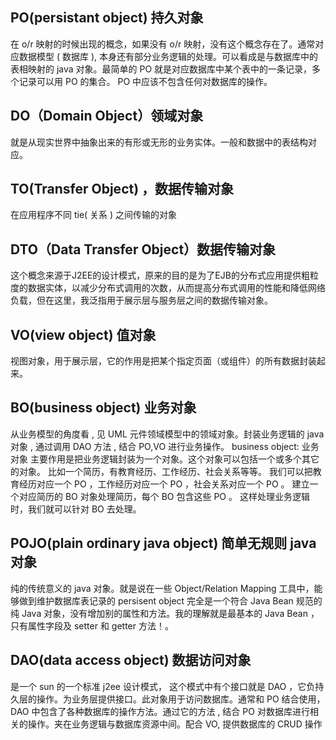## PO\(persistant object\) 持久对象

在 o/r 映射的时候出现的概念，如果没有 o/r 映射，没有这个概念存在了。通常对应数据模型 \( 数据库 \), 本身还有部分业务逻辑的处理。可以看成是与数据库中的表相映射的 java 对象。最简单的 PO 就是对应数据库中某个表中的一条记录，多个记录可以用 PO 的集合。 PO 中应该不包含任何对数据库的操作。

## DO（Domain Object）领域对象

就是从现实世界中抽象出来的有形或无形的业务实体。一般和数据中的表结构对应。

## TO\(Transfer Object\) ，数据传输对象

在应用程序不同 tie\( 关系 \) 之间传输的对象





## DTO（Data Transfer Object）数据传输对象

这个概念来源于J2EE的设计模式，原来的目的是为了EJB的分布式应用提供粗粒度的数据实体，以减少分布式调用的次数，从而提高分布式调用的性能和降低网络负载，但在这里，我泛指用于展示层与服务层之间的数据传输对象。

## VO\(view object\) 值对象

视图对象，用于展示层，它的作用是把某个指定页面（或组件）的所有数据封装起来。

## BO\(business object\) 业务对象

从业务模型的角度看 , 见 UML 元件领域模型中的领域对象。封装业务逻辑的 java 对象 , 通过调用 DAO 方法 , 结合 PO,VO 进行业务操作。 business object: 业务对象 主要作用是把业务逻辑封装为一个对象。这个对象可以包括一个或多个其它的对象。 比如一个简历，有教育经历、工作经历、社会关系等等。 我们可以把教育经历对应一个 PO ，工作经历对应一个 PO ，社会关系对应一个 PO 。 建立一个对应简历的 BO 对象处理简历，每个 BO 包含这些 PO 。 这样处理业务逻辑时，我们就可以针对 BO 去处理。

## POJO\(plain ordinary java object\) 简单无规则 java 对象

纯的传统意义的 java 对象。就是说在一些 Object/Relation Mapping 工具中，能够做到维护数据库表记录的 persisent object 完全是一个符合 Java Bean 规范的纯 Java 对象，没有增加别的属性和方法。我的理解就是最基本的 Java Bean ，只有属性字段及 setter 和 getter 方法！。

## DAO\(data access object\) 数据访问对象

是一个 sun 的一个标准 j2ee 设计模式， 这个模式中有个接口就是 DAO ，它负持久层的操作。为业务层提供接口。此对象用于访问数据库。通常和 PO 结合使用， DAO 中包含了各种数据库的操作方法。通过它的方法 , 结合 PO 对数据库进行相关的操作。夹在业务逻辑与数据库资源中间。配合 VO, 提供数据库的 CRUD 操作

